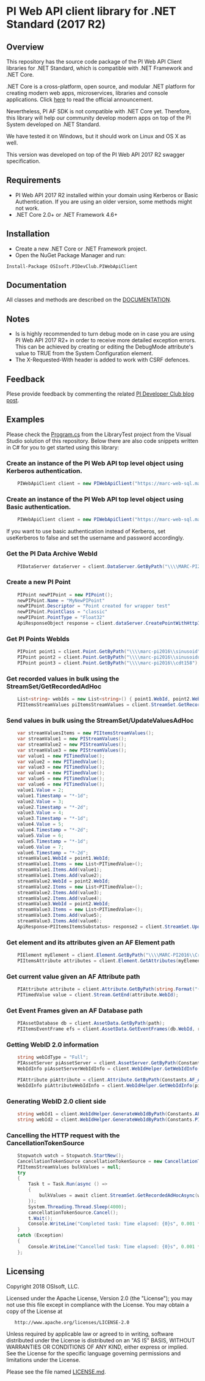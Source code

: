 PI Web API client library for .NET Standard (2017 R2)
===


## Overview
This repository has the source code package of the PI Web API Client libraries for .NET Standard, which is compatible with .NET Framework and .NET Core.

.NET Core is a cross-platform, open source, and modular .NET platform for creating modern web apps, microservices, libraries and console applications. Click [here](https://blogs.msdn.microsoft.com/dotnet/2016/06/27/announcing-net-core-1-0/) to read the official announcement.

Nevertheless, PI AF SDK is not compatible with .NET Core yet. Therefore, this library will help our community develop modern apps on top of the PI System developed on .NET Standard.

We have tested it on Windows, but it should work on Linux and OS X as well.

This version was developed on top of the PI Web API 2017 R2 swagger specification. 


## Requirements

 - PI Web API 2017 R2 installed within your domain using Kerberos or Basic Authentication. If you are using an older version, some methods might not work.
 - .NET Core 2.0+ or .NET Framework 4.6+

 
## Installation

 - Create a new .NET Core or .NET Framework project.
 - Open the NuGet Package Manager and run:  
 
 ```
Install-Package OSIsoft.PIDevClub.PIWebApiClient
  ```

## Documentation

All classes and methods are described on the [DOCUMENTATION](DOCUMENTATION.md).

## Notes

 - Is is highly recommended to turn debug mode on in case you are using PI Web API 2017 R2+ in order to receive more detailed exception errors. This can be achieved by creating or editing the DebugMode attribute's value to TRUE from the System Configuration element.
 - The X-Requested-With header is added to work with CSRF defences.

## Feedback 

Plese provide feedback by commenting the related [PI Developer Club blog post](https://pisquare.osisoft.com/community/developers-club/blog/2017/07/10/announcing-pi-web-api-wrapper-for-vba).

## Examples

Please check the [Program.cs](/src/OSIsoft.PIDevClub.PIWebApiClient/LibraryTest/Program.cs) from the LibraryTest project from the Visual Studio solution of this repository. Below there are also code snippets written in C# for you to get started using this library:


### Create an instance of the PI Web API top level object using Kerberos authentication.

```cs
    PIWebApiClient client = new PIWebApiClient("https://marc-web-sql.marc.net/piwebapi", true);  
``` 

### Create an instance of the PI Web API top level object using Basic authentication.

```cs
    PIWebApiClient client = new PIWebApiClient("https://marc-web-sql.marc.net/piwebapi", false, username, password);  
``` 

If you want to use basic authentication instead of Kerberos, set useKerberos to false and set the username and password accordingly.


### Get the PI Data Archive WebId

```cs
    PIDataServer dataServer = client.DataServer.GetByPath("\\\\MARC-PI2016");
```

### Create a new PI Point

```cs
    PIPoint newPIPoint = new PIPoint();
    newPIPoint.Name = "MyNewPIPoint"
    newPIPoint.Descriptor = "Point created for wrapper test"
    newPIPoint.PointClass = "classic"
    newPIPoint.PointType = "Float32"
    ApiResponseObject response = client.dataServer.CreatePointWithHttpInfo(dataServer.webId, newPIPoint)
```

### Get PI Points WebIds

```cs
    PIPoint point1 = client.Point.GetByPath("\\\\marc-pi2016\\sinusoid");
    PIPoint point2 = client.Point.GetByPath("\\\\marc-pi2016\\sinusoidu");
    PIPoint point3 = client.Point.GetByPath("\\\\marc-pi2016\\cdt158");
```

### Get recorded values in bulk using the StreamSet/GetRecordedAdHoc

```cs
    List<string> webIds = new List<string>() { point1.WebId, point2.WebId, point3.WebId };
    PIItemsStreamValues piItemsStreamValues = client.StreamSet.GetRecordedAdHoc(webIds, startTime: "*-3d", endTime: "*");
```

### Send values in bulk using the StreamSet/UpdateValuesAdHoc

```cs
    var streamValuesItems = new PIItemsStreamValues();
    var streamValue1 = new PIStreamValues();
    var streamValue2 = new PIStreamValues();
    var streamValue3 = new PIStreamValues();
    var value1 = new PITimedValue();
    var value2 = new PITimedValue();
    var value3 = new PITimedValue();
    var value4 = new PITimedValue();
    var value5 = new PITimedValue();
    var value6 = new PITimedValue();
    value1.Value = 2;
    value1.Timestamp = "*-1d";
    value2.Value = 3;
    value2.Timestamp = "*-2d";
    value3.Value = 4;
    value3.Timestamp = "*-1d";
    value4.Value = 5;
    value4.Timestamp = "*-2d";
    value5.Value = 6;
    value5.Timestamp = "*-1d";
    value6.Value = 7;
    value6.Timestamp = "*-2d";
    streamValue1.WebId = point1.WebId;
    streamValue1.Items = new List<PITimedValue>();
    streamValue1.Items.Add(value1);
    streamValue1.Items.Add(value2);
    streamValue2.WebId = point2.WebId;
    streamValue2.Items = new List<PITimedValue>();
    streamValue2.Items.Add(value3);
    streamValue2.Items.Add(value4);
    streamValue3.WebId = point2.WebId;
    streamValue3.Items = new List<PITimedValue>();
    streamValue3.Items.Add(value5);
    streamValue3.Items.Add(value6);
    ApiResponse<PIItemsItemsSubstatus> response2 = client.StreamSet.UpdateValuesAdHocWithHttpInfo(new List<PIStreamValues>() { streamValue1, streamValue2, streamValue3 });
```


### Get element and its attributes given an AF Element path

```cs
    PIElement myElement = client.Element.GetByPath("\\\\MARC-PI2016\\CrossPlatformLab\\marc.adm");
    PIItemsAttribute attributes = client.Element.GetAttributes(myElement.WebId, null, 1000, null, false);
```


### Get current value given an AF Attribute path

```cs
    PIAttribute attribute = client.Attribute.GetByPath(string.Format("{0}|{1}", "\\\\MARC-PI2016\\CrossPlatformLab\\marc.adm", attributes.Items[0].Name));
    PITimedValue value = client.Stream.GetEnd(attribute.WebId);
```

### Get Event Frames given an AF Database path

```cs
    PIAssetDatabase db = client.AssetData.GetByPath(path);
    PIItemsEventFrame efs = client.AssetData.GetEventFrames(db.WebId, referencedElementNameFilter: "myElement", referencedElementTemplateName: "user", startTime: "*-1d", endTime: "*");
```


### Getting WebID 2.0 information

```cs
	string webIdType = "Full";
	PIAssetServer piAssetServer = client.AssetServer.GetByPath(Constants.AF_SERVER_PATH, null, webIdType);
	WebIdInfo piAssetServerWebIdInfo = client.WebIdHelper.GetWebIdInfo(piAssetServer.WebId);

	PIAttribute piAttribute = client.Attribute.GetByPath(Constants.AF_ATTRIBUTE_PATH, null, webIdType);
	WebIdInfo piAttributeWebIdInfo = client.WebIdHelper.GetWebIdInfo(piAttribute.WebId);
```


### Generating WebID 2.0 client side

```cs
	string webId1 = client.WebIdHelper.GenerateWebIdByPath(Constants.AF_ATTRIBUTE_PATH, typeof(PIAttribute), typeof(PIElement));
	string webId2 = client.WebIdHelper.GenerateWebIdByPath(Constants.PI_DATA_SERVER_PATH, typeof(PIDataServer));
```

### Cancelling the HTTP request with the CancellationTokenSource

```cs
	Stopwatch watch = Stopwatch.StartNew();
	CancellationTokenSource cancellationTokenSource = new CancellationTokenSource();
	PIItemsStreamValues bulkValues = null;
	try
	{
		Task t = Task.Run(async () =>
		{
			bulkValues = await client.StreamSet.GetRecordedAdHocAsync(webId: webIds, startTime: "*-1800d", endTime: "*", maxCount: 50000, cancellationTokenSource: cancellationTokenSource);
		});
		System.Threading.Thread.Sleep(4000);
		cancellationTokenSource.Cancel();
		t.Wait();
		Console.WriteLine("Completed task: Time elapsed: {0}s", 0.001 * watch.ElapsedMilliseconds);
    }
    catch (Exception)
    {
		Console.WriteLine("Cancelled task: Time elapsed: {0}s", 0.001 * watch.ElapsedMilliseconds);
    };
```


## Licensing
Copyright 2018 OSIsoft, LLC.

   Licensed under the Apache License, Version 2.0 (the "License");
   you may not use this file except in compliance with the License.
   You may obtain a copy of the License at

       http://www.apache.org/licenses/LICENSE-2.0

   Unless required by applicable law or agreed to in writing, software
   distributed under the License is distributed on an "AS IS" BASIS,
   WITHOUT WARRANTIES OR CONDITIONS OF ANY KIND, either express or implied.
   See the License for the specific language governing permissions and
   limitations under the License.
   
Please see the file named [LICENSE.md](LICENSE.md).
